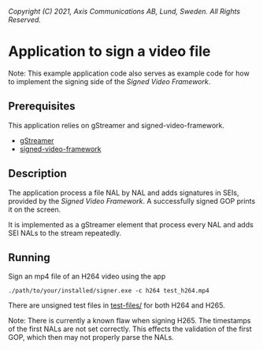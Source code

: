 *Copyright (C) 2021, Axis Communications AB, Lund, Sweden. All Rights Reserved.*

# Application to sign a video file
Note: This example application code also serves as example code for how to implement the signing side of the
*Signed Video Framework*.

## Prerequisites
This application relies on gStreamer and signed-video-framework.
- [gStreamer](https://gstreamer.freedesktop.org/documentation/installing/index.html?gi-language=c)
- [signed-video-framework](https://github.com/AxisCommunications/signed-video-framework)

## Description
The application process a file NAL by NAL and adds signatures in SEIs, provided by the
*Signed Video Framework*. A successfully signed GOP prints it on the screen.

It is implemented as a gStreamer element that process every NAL and adds SEI NALs to the stream repeatedly.

## Running
Sign an mp4 file of an H264 video using the app
```
./path/to/your/installed/signer.exe -c h264 test_h264.mp4
```

There are unsigned test files in [test-files/](../../test-files/) for both H264 and H265.

Note: There is currently a known flaw when signing H265. The timestamps of the first NALs are not
set correctly. This effects the validation of the first GOP, which then may not properly parse the
NALs.

